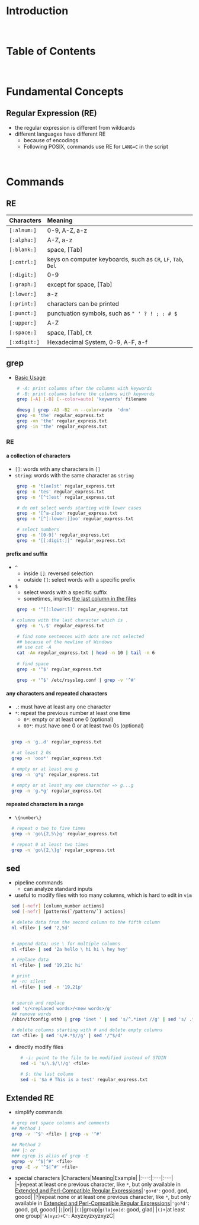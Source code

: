 <!-- omit in toc -->
# Introduction

<br />

<!-- omit in toc -->
# Table of Contents

<br />

# Fundamental Concepts
## Regular Expression (RE)
* the regular expression is different from wildcards
* different languages have different RE
  * because of encodings
  * Following POSIX, commands use RE for `LANG=C` in the script


<br />

# Commands 
## RE
|Characters|Meaning|
|:---|:---|
|`[:alnum:]`|0-9, A-Z, a-z|
|`[:alpha:]`|A-Z, a-z|
|`[:blank:]`|space, [Tab]|
|`[:cntrl:]`|keys on computer keyboards, such as `CR`, `LF`, `Tab`, `Del`|
|`[:digit:]`|0-9|
|`[:graph:]`|except for space, [Tab]|
|`[:lower:]`|a-z|
|`[:print:]`|characters can be printed|
|`[:punct:]`|punctuation symbols, such as `" ' ? ! ; : # $`|
|`[:upper:]`|A-Z|
|`[:space:]`|space, [Tab], `CR`|
|`[:xdigit:]`|Hexadecimal System, 0-9, A-F, a-f|

## grep
* [Basic Usage](../shell/README.md#grep)
```bash
    # -A: print columns after the columns with keywords
    # -B: print columns before the columns with keywords
    grep [-A] [-B] [--color=auto] 'keywords' filename

    dmesg | grep -A3 -B2 -n --color=auto  'drm'
    grep -n 'the' regular_express.txt
    grep -vn 'the' regular_express.txt
    grep -in 'the' regular_express.txt
```
### RE
#### a collection of characters
* `[]`: words with any characters in `[]`
* `string`: words with the same character as `string`

```bash
    grep -n 't[ae]st' regular_express.txt
    grep -n 'tes' regular_express.txt 
    grep -n '[^t]est' regular_express.txt 

    # do not select words starting with lower cases
    grep -n '[^a-z]oo' regular_express.txt
    grep -n '[^[:lower:]]oo' regular_express.txt

    # select numbers
    grep -n '[0-9]' regular_express.txt
    grep -n '[[:digit:]]' regular_express.txt
```

#### prefix and suffix
* `^`
  * inside `[]`: reversed selection
  * outside `[]`: select words with a specific prefix
* `$`
  * select words with a specific suffix 
  * sometimes, implies [the last column in the files](README.md#sed)

```bash
	grep -n '^[[:lower:]]' regular_express.txt

  # columns with the last character which is .
	grep -n '\.$' regular_express.txt

	# find some sentences with dots are not selected
	## because of the newline of Windows
	## use cat -A
	cat -An regular_express.txt | head -n 10 | tail -n 6
	
	# find space 
	grep -n '^$' regular_express.txt

	grep -v '^$' /etc/rsyslog.conf | grep -v '^#'

```

#### any characters and repeated characters
* `.`: must have at least any one  character
* `*`: repeat the previous number at least one time
  * `0*`: empty or at least one 0 (optional)
  * `00*`: must have one 0 or at least two 0s (optional)

```bash
  
  grep -n 'g..d' regular_express.txt
  
  # at least 2 0s
  grep -n 'ooo*' regular_express.txt

  # empty or at least one g 
  grep -n 'g*g' regular_express.txt

  # empty or at least any one character => g...g
  grep -n 'g.*g' regular_express.txt
```

#### repeated characters in a range
* `\{number\}`

```bash
  # repeat o two to five times
  grep -n 'go\{2,5\}g' regular_express.txt

  # repeat 0 at least two times
  grep -n 'go\{2,\}g' regular_express.txt
```


## sed
* pipeline commands 
  * can analyze standard inputs
* useful to modify files with too many columns, which is hard to edit in `vim`

```bash
  sed [-nefr] [column_number actions]
  sed [-nefr] [patterns(`/pattern/`) actions]

  # delete data from the second column to the fifth column
  nl <file> | sed '2,5d'


  # append data; use \ for multiple columns
  nl <file> | sed '2a hello \ hi hi \ hey hey'

  # replace data
  nl <file> | sed '19,21c hi'

  # print
  ## -n: silent
  nl <file> | sed -n '19,21p'


  # search and replace
  sed 's/<replaced words>/<new words>/g'
  ## remove words
  /sbin/ifconfig eth0 | grep 'inet ' | sed 's/^.*inet //g' | sed 's/ .*etmask.*$//g'

  # delete columns starting with # and delete empty columns
  cat <file> | sed 's/#.*$//g' | sed '/^$/d'
```

* directly modify files
  ```bash
    # -i: point to the file to be modified instead of STDIN
    sed -i 's/\.$/\!/g' <file>

    # $: the last column
    sed -i '$a # This is a test' regular_express.txt
  ```


## Extended RE
* simplify commands

```bash
  # grep not space columns and comments
  ## Method 1
  grep -v '^$' <file> | grep -v '^#'

  ## Method 2
  ### |: or
  ### egrep is alias of grep -E
  egrep -v '^$|^#' <file>
  grep -E -v '^$|^#' <file>

```
* special characters
  |Characters|Meaning|Example|
  |:---:|:---|:---|
  |`+`|repeat at least one previous character, like `*`, but only available in [Extended and Perl-Compatible Regular Expressions](https://stackoverflow.com/a/10763836)|`'go+d'`: good, god, goood|
  |`?`|repeat none or at least one previous character, like `*`, but only available in [Extended and Perl-Compatible Regular Expressions](https://stackoverflow.com/a/10763836)|`'go?d'`: good, gd, goood|
  |`|`|or||
  |`()`|group|`g(la|oo)d`: good, glad|
  |`()+`|at least one group|`'A(xyz)+C'`: AxyzxyzxyzxyzC|